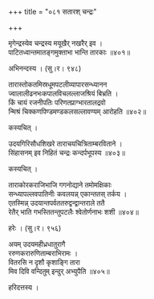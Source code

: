 +++
title = "०८१ सतारश् चन्द्रः"

+++


मृगेन्द्रस्येव चन्द्रस्य मयूखैर् नखरैर् इव ।  
पाटितध्वान्तमातङ्गमुक्ताभा भान्ति तारकाः ॥४०१॥  


अभिनन्दस्य । (सु।र। ९४८)  


तारास्तोकतमिस्रधूमपटलीव्यापारसन्ध्यानन  
ज्वालालीढनभःकपालविचलल्लाजश्रियं बिभ्रति ।  
किं चायं रजनीपतिः परिणतप्राग्भारतालद्रवो  
न्मिश्रं चिक्कणपिण्डमण्डकलसल्लावण्यम् आरोहति ॥४०२॥  


कस्यचित् ।  


उदयगिरिसौधशिखरे ताराचयचित्रिताम्बरविताने ।  
सिंहासनम् इव निहितं चन्द्रः कन्दर्पभूपस्य ॥४०३॥  


कस्यचित् ।  


ताराकोरकराजिभाजि गगनोद्याने तमोमक्षिकाः  
सन्ध्यापल्लवपातिनीः कवलयन्न् एकान्ततस् तर्कय ।  
एतस्मिन्न् उदयान्तपर्वततरुद्वन्द्वान्तराले ततै  
रेतैर् भाति गभस्तितन्तुपटलैः श्वेतोर्णनाभः शशी ॥४०४॥  


हरेः । (सु।र। ९५६)  


अयम् उदयमहीध्रधातुरागै  
ररुणकरारुणिताम्बराभिरामः ।  
वितरसि न दृशौ कृशाङ्गि तारा  
मिव दिवि वन्दितुम् इन्दुर् अभ्युपैति ॥४०५॥  


हरिदत्तस्य ।  

